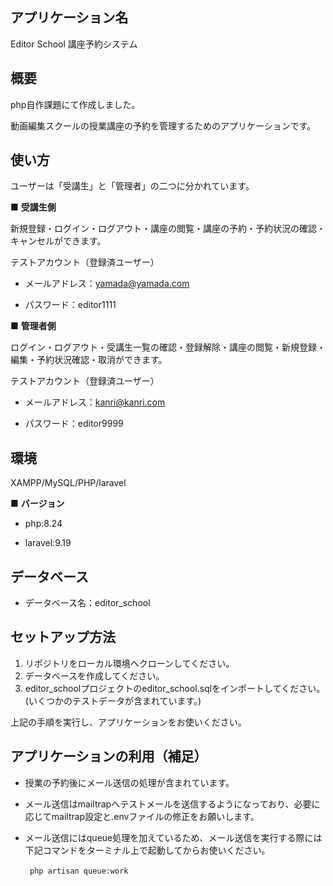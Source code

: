 ## アプリケーション名

Editor School 講座予約システム


## 概要 

php自作課題にて作成しました。

動画編集スクールの授業講座の予約を管理するためのアプリケーションです。

## 使い方

ユーザーは「受講生」と「管理者」の二つに分かれています。

 ■ **受講生側**

新規登録・ログイン・ログアウト・講座の閲覧・講座の予約・予約状況の確認・キャンセルができます。

テストアカウント（登録済ユーザー）

- メールアドレス：yamada@yamada.com

- パスワード：editor1111

 ■ **管理者側**

ログイン・ログアウト・受講生一覧の確認・登録解除・講座の閲覧・新規登録・編集・予約状況確認・取消ができます。

テストアカウント（登録済ユーザー）

- メールアドレス：kanri@kanri.com

- パスワード：editor9999

## 環境

XAMPP/MySQL/PHP/laravel

■ **バージョン**

- php:8.24

- laravel:9.19

## データベース

- データベース名：editor_school



## セットアップ方法

1. リポジトリをローカル環境へクローンしてください。
2. データベースを作成してください。
3. editor_schoolプロジェクトのeditor_school.sqlをインポートしてください。(いくつかのテストデータが含まれています。)

上記の手順を実行し、アプリケーションをお使いください。

## アプリケーションの利用（補足）

- 授業の予約後にメール送信の処理が含まれています。

- メール送信はmailtrapへテストメールを送信するようになっており、必要に応じてmailtrap設定と.envファイルの修正をお願いします。
 
- メール送信にはqueue処理を加えているため、メール送信を実行する際には下記コマンドをターミナル上で起動してからお使いください。

  ``` php artisan queue:work　```
  
